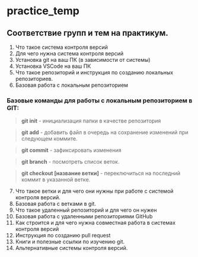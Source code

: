 # practice_temp

## Соответствие групп и тем на практикум.

1. Что такое система контроля версий
2. Для чего нужна система контроля версий
3. Установка git на ваш ПК (в зависимости от системы)
4. Установка VSCode на ваш ПК
5. Что такое репозиторий и инструкция по созданию локальных репозиториев.
6. Базовая работа с локальным репозиторием
### Базовые команды для работы с локальным репозиторием в GIT:

> **git init** - инициализация папки в качестве репозитория

> **git add** - добавить файл в очередь на сохранение изменений при следующем коммите. 

> **git commit** - зафиксировать изменения 

> **git branch** - посмотреть список веток.

> **git checkout [название ветки]** - переключиться на последний коммит в указанной ветке.

7. Что такое ветки и для чего они нужны при работе с системой контроля версий.
8. Базовая работа с ветками в git.
9. Что такое удаленный репозиторий и для чего он нужен
10. Базовая работа с удаленными репозиториями GitHub
11. Как строится и для чего нужна совместная работа в системах контроля версий
12. Инструкция по созданию pull request
13. Книги и полезные ссылки по изучению git.
14. Альтернативные системы контроля версий.
